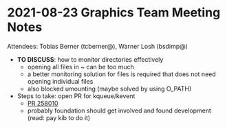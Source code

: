 # 2021-08-23 Graphics Team Meeting Notes

Attendees: Tobias Berner (tcberner@), Warner Losh (bsdimp@)

- **TO DISCUSS**: how to monitor directories effectively
  - opening all files in ~ can be too much
  - a better monitoring solution for files is required that does not need opening individual files
  - also blocked umounting (maybe solved by using O_PATH)
- Steps to take: open PR for kqueue/kevent 
    - [PR 258010](https://bugs.freebsd.org/bugzilla/show_bug.cgi?id=258010)
    - probably foundation should get involved and found development (read: pay kib to do it)
